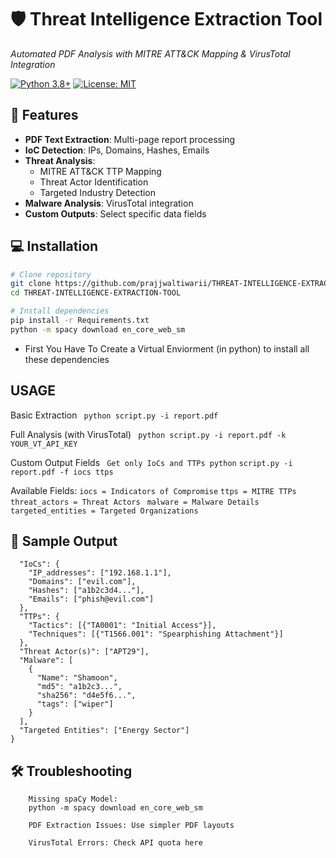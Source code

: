 # 🛡️ Threat Intelligence Extraction Tool

*Automated PDF Analysis with MITRE ATT&CK Mapping & VirusTotal Integration*

[![Python 3.8+](https://img.shields.io/badge/python-3.8%2B-blue)](https://www.python.org/)
[![License: MIT](https://img.shields.io/badge/License-MIT-yellow)](https://opensource.org/licenses/MIT)


## 🎯 Features
- **PDF Text Extraction**: Multi-page report processing
- **IoC Detection**: IPs, Domains, Hashes, Emails
- **Threat Analysis**: 
  - MITRE ATT&CK TTP Mapping
  - Threat Actor Identification
  - Targeted Industry Detection
- **Malware Analysis**: VirusTotal integration
- **Custom Outputs**: Select specific data fields

## 💻 Installation

```bash
# Clone repository
git clone https://github.com/prajjwaltiwarii/THREAT-INTELLIGENCE-EXTRACTION-TOOL.git
cd THREAT-INTELLIGENCE-EXTRACTION-TOOL

# Install dependencies
pip install -r Requirements.txt
python -m spacy download en_core_web_sm
```
- First You Have To Create a Virtual Enviorment (in python) to install all these dependencies 

## USAGE

 Basic Extraction
 ``` python script.py -i report.pdf```

 Full Analysis (with VirusTotal)
``` python script.py -i report.pdf -k YOUR_VT_API_KEY```

 Custom Output Fields
 ``` Get only IoCs and TTPs python```
 ``` script.py -i report.pdf -f iocs ttps ```

 Available Fields:
 ``` iocs = Indicators of Compromise ```
 ``` ttps = MITRE TTPs ```
 ``` threat_actors = Threat Actors```
 ``` malware = Malware Details```
 ``` targeted_entities = Targeted Organizations``` 

## 📄 Sample Output

```{
  "IoCs": {
    "IP_addresses": ["192.168.1.1"],
    "Domains": ["evil.com"],
    "Hashes": ["a1b2c3d4..."],
    "Emails": ["phish@evil.com"]
  },
  "TTPs": {
    "Tactics": [{"TA0001": "Initial Access"}],
    "Techniques": [{"T1566.001": "Spearphishing Attachment"}]
  },
  "Threat Actor(s)": ["APT29"],
  "Malware": [
    {
      "Name": "Shamoon",
      "md5": "a1b2c3...",
      "sha256": "d4e5f6...",
      "tags": ["wiper"]
    }
  ],
  "Targeted Entities": ["Energy Sector"]
}

```
## 🛠️ Troubleshooting

```
    Missing spaCy Model:
    python -m spacy download en_core_web_sm

    PDF Extraction Issues: Use simpler PDF layouts

    VirusTotal Errors: Check API quota here
```
